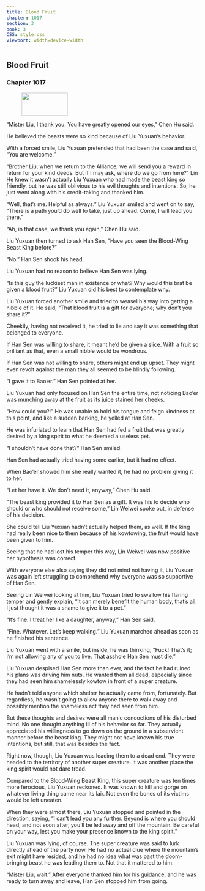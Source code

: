 ```yaml
---
title: Blood Fruit
chapter: 1017
section: 3
book: 3
CSS: style.css
viewport: width=device-width
---
```


## Blood Fruit

### Chapter 1017

<figure>
	<img src="../Images/gem.gif" alt="" id="gem" width="120" height="60" />
</figure>

“Mister Liu, I thank you. You have greatly opened our eyes,” Chen Hu said.

He believed the beasts were so kind because of Liu Yuxuan’s behavior.

With a forced smile, Liu Yuxuan pretended that had been the case and said, “You are welcome.”

“Brother Liu, when we return to the Alliance, we will send you a reward in return for your kind deeds. But if I may ask, where do we go from here?” Lin He knew it wasn’t actually Liu Yuxuan who had made the beast king so friendly, but he was still oblivious to his evil thoughts and intentions. So, he just went along with his credit-taking and thanked him.

“Well, that’s me. Helpful as always.” Liu Yuxuan smiled and went on to say, “There is a path you’d do well to take, just up ahead. Come, I will lead you there.”

“Ah, in that case, we thank you again,” Chen Hu said.

Liu Yuxuan then turned to ask Han Sen, “Have you seen the Blood-Wing Beast King before?”

“No.” Han Sen shook his head.

Liu Yuxuan had no reason to believe Han Sen was lying.

“Is this guy the luckiest man in existence or what? Why would this brat be given a blood fruit?” Liu Yuxuan did his best to contemplate why.

Liu Yuxuan forced another smile and tried to weasel his way into getting a nibble of it. He said, “That blood fruit is a gift for everyone; why don’t you share it?”

Cheekily, having not received it, he tried to lie and say it was something that belonged to everyone.

If Han Sen was willing to share, it meant he’d be given a slice. With a fruit so brilliant as that, even a small nibble would be wondrous.

If Han Sen was not willing to share, others might end up upset. They might even revolt against the man they all seemed to be blindly following.

“I gave it to Bao’er.” Han Sen pointed at her.

Liu Yuxuan had only focused on Han Sen the entire time, not noticing Bao’er was munching away at the fruit as its juice stained her cheeks.

“How could you?!” He was unable to hold his tongue and feign kindness at this point, and like a sudden barking, he yelled at Han Sen.

He was infuriated to learn that Han Sen had fed a fruit that was greatly desired by a king spirit to what he deemed a useless pet.

“I shouldn’t have done that?” Han Sen smiled.

Han Sen had actually tried having some earlier, but it had no effect.

When Bao’er showed him she really wanted it, he had no problem giving it to her.

“Let her have it. We don’t need it, anyway,” Chen Hu said.

“The beast king provided it to Han Sen as a gift. It was his to decide who should or who should not receive some,” Lin Weiwei spoke out, in defense of his decision.

She could tell Liu Yuxuan hadn’t actually helped them, as well. If the king had really been nice to them because of his kowtowing, the fruit would have been given to him.

Seeing that he had lost his temper this way, Lin Weiwei was now positive her hypothesis was correct.

With everyone else also saying they did not mind not having it, Liu Yuxuan was again left struggling to comprehend why everyone was so supportive of Han Sen.

Seeing Lin Weiwei looking at him, Liu Yuxuan tried to swallow his flaring temper and gently explain, “It can merely benefit the human body, that’s all. I just thought it was a shame to give it to a pet.”

“It’s fine. I treat her like a daughter, anyway,” Han Sen said.

“Fine. Whatever. Let’s keep walking.” Liu Yuxuan marched ahead as soon as he finished his sentence.

Liu Yuxuan went with a smile, but inside, he was thinking, “Fuck! That’s it; I’m not allowing any of you to live. That asshole Han Sen must die.”

Liu Yuxuan despised Han Sen more than ever, and the fact he had ruined his plans was driving him nuts. He wanted them all dead, especially since they had seen him shamelessly kowtow in front of a super creature.

He hadn’t told anyone which shelter he actually came from, fortunately. But regardless, he wasn’t going to allow anyone there to walk away and possibly mention the shameless act they had seen from him.

But these thoughts and desires were all manic concoctions of his disturbed mind. No one thought anything ill of his behavior so far. They actually appreciated his willingness to go down on the ground in a subservient manner before the beast king. They might not have known his true intentions, but still, that was besides the fact.

Right now, though, Liu Yuxuan was leading them to a dead end. They were headed to the territory of another super creature. It was another place the king spirit would not dare tread.

Compared to the Blood-Wing Beast King, this super creature was ten times more ferocious, Liu Yuxuan reckoned. It was known to kill and gorge on whatever living thing came near its lair. Not even the bones of its victims would be left uneaten.

When they were almost there, Liu Yuxuan stopped and pointed in the direction, saying, “I can’t lead you any further. Beyond is where you should head, and not soon after, you’ll be led away and off the mountain. Be careful on your way, lest you make your presence known to the king spirit.”

Liu Yuxuan was lying, of course. The super creature was said to lurk directly ahead of the party now. He had no actual clue where the mountain’s exit might have resided, and he had no idea what was past the doom-bringing beast he was leading them to. Not that it mattered to him.

“Mister Liu, wait.” After everyone thanked him for his guidance, and he was ready to turn away and leave, Han Sen stopped him from going.